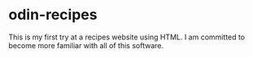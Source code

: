 # odin-recipes
This is my first try at a recipes website using HTML.
I am committed to become more familiar with all of this software. 
